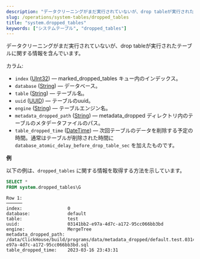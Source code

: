 ```yaml
---
description: "データクリーニングがまだ実行されていないが、drop tableが実行されたテーブルに関する情報を含むシステムテーブル"
slug: /operations/system-tables/dropped_tables
title: "system.dropped_tables"
keywords: ["システムテーブル", "dropped_tables"]
---
```


データクリーニングがまだ実行されていないが、drop tableが実行されたテーブルに関する情報を含んでいます。

カラム:

- `index` ([UInt32](../../sql-reference/data-types/int-uint.md)) — marked_dropped_tables キュー内のインデックス。
- `database` ([String](../../sql-reference/data-types/string.md)) — データベース。
- `table` ([String](../../sql-reference/data-types/string.md)) — テーブル名。
- `uuid` ([UUID](../../sql-reference/data-types/uuid.md)) — テーブルのuuid。
- `engine` ([String](../../sql-reference/data-types/string.md)) — テーブルエンジン名。
- `metadata_dropped_path` ([String](../../sql-reference/data-types/string.md)) — metadata_dropped ディレクトリ内のテーブルのメタデータファイルのパス。
- `table_dropped_time` ([DateTime](../../sql-reference/data-types/datetime.md)) — 次回テーブルのデータを削除する予定の時間。通常はテーブルが削除された時間に `database_atomic_delay_before_drop_table_sec` を加えたものです。

**例**

以下の例は、`dropped_tables` に関する情報を取得する方法を示しています。

``` sql
SELECT *
FROM system.dropped_tables\G
```

``` text
Row 1:
──────
index:                 0
database:              default
table:                 test
uuid:                  03141bb2-e97a-4d7c-a172-95cc066bb3bd
engine:                MergeTree
metadata_dropped_path: /data/ClickHouse/build/programs/data/metadata_dropped/default.test.03141bb2-e97a-4d7c-a172-95cc066bb3bd.sql
table_dropped_time:    2023-03-16 23:43:31
```
